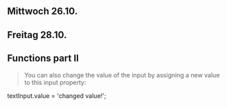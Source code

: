 ##  Mittwoch 26.10.

## Freitag 28.10.

## Functions part II

> You can also change the value of the input by assigning a new value to this input property:

textInput.value = 'changed value!';
